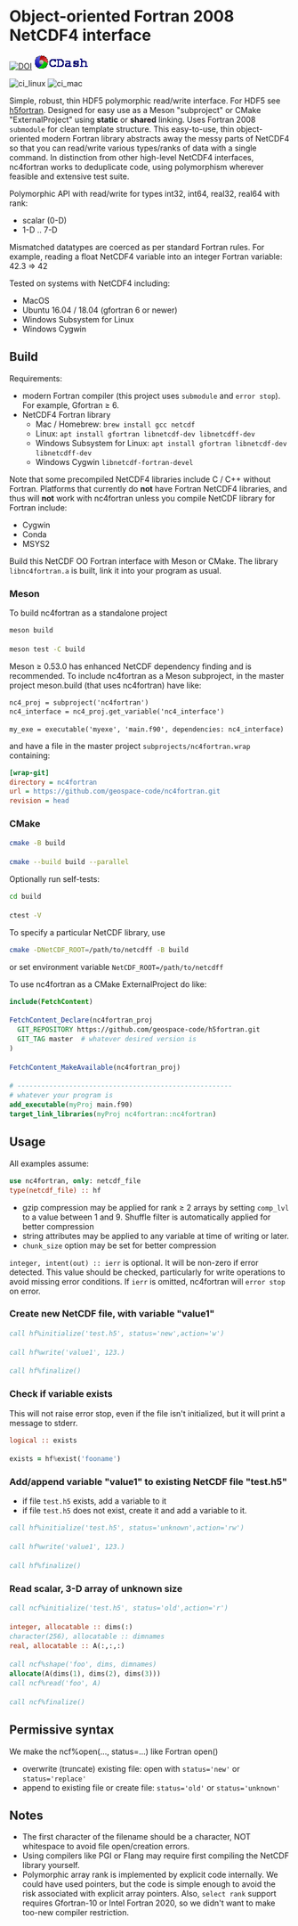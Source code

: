 # Object-oriented Fortran 2008 NetCDF4 interface

[![DOI](https://zenodo.org/badge/229812591.svg)](https://zenodo.org/badge/latestdoi/229812591)
[![CDash](./archive/cdash.png)](https://my.cdash.org/index.php?project=nc4fortran)

![ci_linux](https://github.com/geospace-code/nc4fortran/workflows/ci_linux/badge.svg)
![ci_mac](https://github.com/geospace-code/nc4fortran/workflows/ci_mac/badge.svg)

Simple, robust, thin HDF5 polymorphic read/write interface.
For HDF5 see [h5fortran](https://github.com/geospace-code/h5fortran).
Designed for easy use as a Meson "subproject" or CMake "ExternalProject" using **static** or **shared** linking.
Uses Fortran 2008 `submodule` for clean template structure.
This easy-to-use, thin object-oriented modern Fortran library abstracts away the messy parts of NetCDF4 so that you can read/write various types/ranks of data with a single command.
In distinction from other high-level NetCDF4 interfaces, nc4fortran works to deduplicate code, using polymorphism wherever feasible and extensive test suite.

Polymorphic API with read/write for types int32, int64, real32, real64 with rank:

* scalar (0-D)
* 1-D .. 7-D

Mismatched datatypes are coerced as per standard Fortran rules.
For example, reading a float NetCDF4 variable into an integer Fortran variable:  42.3 => 42

Tested on systems with NetCDF4 including:

* MacOS
* Ubuntu 16.04 / 18.04 (gfortran 6 or newer)
* Windows Subsystem for Linux
* Windows Cygwin

## Build

Requirements:

* modern Fortran compiler (this project uses `submodule` and `error stop`). For example, Gfortran &ge; 6.
* NetCDF4 Fortran library
  * Mac / Homebrew: `brew install gcc netcdf`
  * Linux: `apt install gfortran libnetcdf-dev libnetcdff-dev`
  * Windows Subsystem for Linux: `apt install gfortran libnetcdf-dev libnetcdff-dev`
  * Windows Cygwin `libnetcdf-fortran-devel`

Note that some precompiled NetCDF4 libraries include C / C++ without Fortran.
Platforms that currently do **not** have Fortran NetCDF4 libraries, and thus will **not** work with nc4fortran unless you compile NetCDF library for Fortran include:

* Cygwin
* Conda
* MSYS2

Build this NetCDF OO Fortran interface with Meson or CMake.
The library `libnc4fortran.a` is built, link it into your program as usual.

### Meson

To build nc4fortran as a standalone project

```sh
meson build

meson test -C build
```

Meson &ge; 0.53.0 has enhanced NetCDF dependency finding and is recommended.
To include nc4fortran as a Meson subproject, in the master project meson.build (that uses nc4fortran) have like:

```meson
nc4_proj = subproject('nc4fortran')
nc4_interface = nc4_proj.get_variable('nc4_interface')

my_exe = executable('myexe', 'main.f90', dependencies: nc4_interface)
```

and have a file in the master project `subprojects/nc4fortran.wrap` containing:

```ini
[wrap-git]
directory = nc4fortran
url = https://github.com/geospace-code/nc4fortran.git
revision = head
```

### CMake

```sh
cmake -B build

cmake --build build --parallel
```

Optionally run self-tests:

```sh
cd build

ctest -V
```

To specify a particular NetCDF library, use

```sh
cmake -DNetCDF_ROOT=/path/to/netcdff -B build
```

or set environment variable `NetCDF_ROOT=/path/to/netcdff`

To use nc4fortran as a CMake ExternalProject do like:

```cmake
include(FetchContent)

FetchContent_Declare(nc4fortran_proj
  GIT_REPOSITORY https://github.com/geospace-code/h5fortran.git
  GIT_TAG master  # whatever desired version is
)

FetchContent_MakeAvailable(nc4fortran_proj)

# ------------------------------------------------------
# whatever your program is
add_executable(myProj main.f90)
target_link_libraries(myProj nc4fortran::nc4fortran)
```

## Usage

All examples assume:

```fortran
use nc4fortran, only: netcdf_file
type(netcdf_file) :: hf
```

* gzip compression may be applied for rank &ge; 2 arrays by setting `comp_lvl` to a value between 1 and 9.
  Shuffle filter is automatically applied for better compression
* string attributes may be applied to any variable at time of writing or later.
* `chunk_size` option may be set for better compression

`integer, intent(out) :: ierr` is optional.
It will be non-zero if error detected.
This value should be checked, particularly for write operations to avoid missing error conditions.
If `ierr` is omitted, nc4fortran will `error stop` on error.

### Create new NetCDF file, with variable "value1"

```fortran
call hf%initialize('test.h5', status='new',action='w')

call hf%write('value1', 123.)

call hf%finalize()
```

### Check if variable exists

This will not raise error stop, even if the file isn't initialized, but it will print a message to stderr.

```fortran
logical :: exists

exists = hf%exist('fooname')
```

### Add/append variable "value1" to existing NetCDF file "test.h5"

* if file `test.h5` exists, add a variable to it
* if file `test.h5` does not exist, create it and add a variable to it.

```fortran
call hf%initialize('test.h5', status='unknown',action='rw')

call hf%write('value1', 123.)

call hf%finalize()
```

### Read scalar, 3-D array of unknown size

```fortran
call ncf%initialize('test.h5', status='old',action='r')

integer, allocatable :: dims(:)
character(256), allocatable :: dimnames
real, allocatable :: A(:,:,:)

call ncf%shape('foo', dims, dimnames)
allocate(A(dims(1), dims(2), dims(3)))
call ncf%read('foo', A)

call ncf%finalize()
```

## Permissive syntax

We make the ncf%open(..., status=...) like Fortran open()

* overwrite (truncate) existing file: open with `status='new'` or `status='replace'`
* append to existing file or create file: `status='old'` or `status='unknown'`

## Notes

* The first character of the filename should be a character, NOT whitespace to avoid file open/creation errors.
* Using compilers like PGI or Flang may require first compiling the NetCDF library yourself.
* Polymorphic array rank is implemented by explicit code internally. We could have used pointers, but the code is simple enough to avoid the risk associated with explicit array pointers. Also, `select rank` support requires Gfortran-10 or Intel Fortran 2020, so we didn't want to make too-new compiler restriction.
